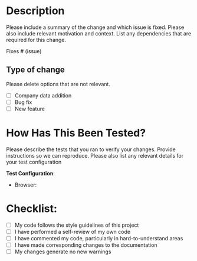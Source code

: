 # Description

Please include a summary of the change and which issue is fixed. Please also include relevant motivation and context. List any dependencies that are required for this change.

Fixes # (issue)

## Type of change

Please delete options that are not relevant.

- [ ] Company data addition
- [ ] Bug fix
- [ ] New feature

# How Has This Been Tested?

Please describe the tests that you ran to verify your changes. Provide instructions so we can reproduce. Please also list any relevant details for your test configuration

**Test Configuration**:
* Browser:

# Checklist:

- [ ] My code follows the style guidelines of this project
- [ ] I have performed a self-review of my own code
- [ ] I have commented my code, particularly in hard-to-understand areas
- [ ] I have made corresponding changes to the documentation
- [ ] My changes generate no new warnings

